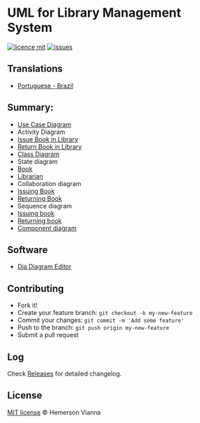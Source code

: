 # UML for Library Management System

[![licence mit](https://img.shields.io/badge/license-MIT-blue.svg?style=flat-square)](http://hemersonvianna.mit-license.org/)
[![issues](https://img.shields.io/github/issues/uml-solutions/uml-library-management-system.svg?style=flat-square)](https://github.com/uml-solutions/uml-library-management-system/issues)

## Translations

* [Portuguese - Brazil](translations/pt_BR)

## Summary:

 - [Use Case Diagram](diagrams/use-case/library-management-system.svg)
 - Activity Diagram
  - [Issue Book in Library](diagrams/activity/issue-book-in-library.svg)
  - [Return Book in Library](diagrams/activity/return-book-in-library.svg)
 - [Class Diagram](diagrams/class/library-management-system.svg)
 - State diagram
  - [Book](diagrams/state/book.svg)
  - [Librarian](diagrams/state/librarian.svg)
 - Collaboration diagram
  - [Issuing Book](diagrams/collaboration/issuing-book.svg)
  - [Returning Book](diagrams/collaboration/returning-book.svg)
 - Sequence diagram
  - [Issuing book](diagrams/sequence/issuing-book.svg)
  - [Returning book](diagrams/sequence/returning-book.svg)
 - [Component diagram](diagrams/component/library-management-system.svg)


## Software

 - [Dia Diagram Editor](https://sourceforge.net/projects/dia-installer/)

## Contributing

- Fork it!
- Create your feature branch: `git checkout -b my-new-feature`
- Commit your changes: `git commit -m 'Add some feature'`
- Push to the branch: `git push origin my-new-feature`
- Submit a pull request

## Log

Check [Releases](https://github.com/uml-solutions/uml-library-management-system/releases) for detailed changelog.

## License

[MIT license](http://hemersonvianna.mit-license.org/) © Hemerson Vianna
